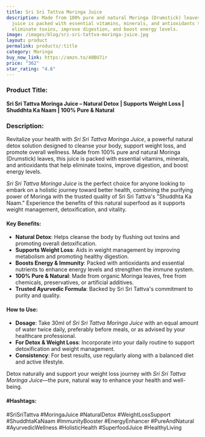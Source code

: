 ```yaml
---
title: Sri Sri Tattva Moringa Juice
description: Made from 100% pure and natural Moringa (Drumstick) leaves, this
  juice is packed with essential vitamins, minerals, and antioxidants that help
  eliminate toxins, improve digestion, and boost energy levels.
image: /images/blog/sri-sri-tattva-moringa-juice.jpg
layout: product
permalink: products/:title
category: Moringa
buy_now_link: https://amzn.to/40BU7ir
price: "362"
star_rating: "4.6"
---
```

### Product Title:
**Sri Sri Tattva Moringa Juice – Natural Detox | Supports Weight Loss | Shuddhta Ka Naam | 100% Pure & Natural**

### Description:
Revitalize your health with *Sri Sri Tattva Moringa Juice*, a powerful natural detox solution designed to cleanse your body, support weight loss, and promote overall wellness. Made from 100% pure and natural Moringa (Drumstick) leaves, this juice is packed with essential vitamins, minerals, and antioxidants that help eliminate toxins, improve digestion, and boost energy levels.

*Sri Sri Tattva Moringa Juice* is the perfect choice for anyone looking to embark on a holistic journey toward better health, combining the purifying power of Moringa with the trusted quality of Sri Sri Tattva's "Shuddhta Ka Naam." Experience the benefits of this natural superfood as it supports weight management, detoxification, and vitality.

#### Key Benefits:
- **Natural Detox**: Helps cleanse the body by flushing out toxins and promoting overall detoxification.
- **Supports Weight Loss**: Aids in weight management by improving metabolism and promoting healthy digestion.
- **Boosts Energy & Immunity**: Packed with antioxidants and essential nutrients to enhance energy levels and strengthen the immune system.
- **100% Pure & Natural**: Made from organic Moringa leaves, free from chemicals, preservatives, or artificial additives.
- **Trusted Ayurvedic Formula**: Backed by Sri Sri Tattva's commitment to purity and quality.

#### How to Use:
- **Dosage**: Take 30ml of *Sri Sri Tattva Moringa Juice* with an equal amount of water twice daily, preferably before meals, or as advised by your healthcare professional.
- **For Detox & Weight Loss**: Incorporate into your daily routine to support detoxification and weight management.
- **Consistency**: For best results, use regularly along with a balanced diet and active lifestyle.

Detox naturally and support your weight loss journey with *Sri Sri Tattva Moringa Juice*—the pure, natural way to enhance your health and well-being.

#### #Hashtags:
#SriSriTattva #MoringaJuice #NaturalDetox #WeightLossSupport #ShuddhtaKaNaam #ImmunityBooster #EnergyEnhancer #PureAndNatural #AyurvedicWellness #HolisticHealth #SuperfoodJuice #HealthyLiving
